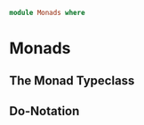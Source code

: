 ~~~haskell
module Monads where
~~~

Monads
======


The Monad Typeclass
-------------------


Do-Notation
-----------
